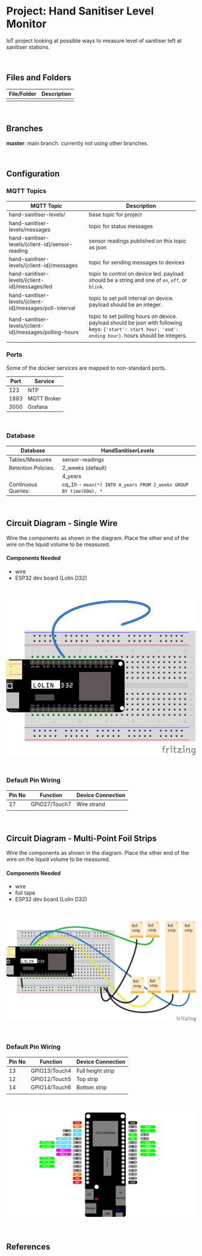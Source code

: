 # Project: Hand Sanitiser Level Monitor 

IoT project looking at possible ways to measure level of sanitiser left at sanitiser stations. 

<br>

## Files and Folders

| File/Folder | Description |
|--- | --- |
|  |  |

<br>

## Branches

**master**: main branch. currently not using other branches.

<br>

## Configuration

### MQTT Topics

| MQTT Topic | Description |
| --- | --- |
| hand-sanitiser-levels/ | base topic for project |
| hand-sanitiser-levels/messages | topic for status messages |
| hand-sanitiser-levels/{client-id}/sensor-reading | sensor readings published on this topic as json |
| hand-sanitiser-levels/{client-id}/messages | topic for sending messages to devices |
| hand-sanitiser-levels/{client-id}/messages/led | topic to control on device led. payload should be a string and one of `on`, `off`, or `blink`. |
| hand-sanitiser-levels/{client-id}/messages/poll-interval | topic to set poll interval on device. payload should be an integer. |
| hand-sanitiser-levels/{client-id}/messages/polling-hours | topic to set polling hours on device. payload should be json with following keys: `{'start': start hour, 'end': ending hour}`. hours should be integers. |
|  |  |

### Ports

Some of the docker services are mapped to non-standard ports.

| Port | Service |
|---|---|
| 123 | NTP |
| 1883 | MQTT Broker |
| 3000 | Grafana |

<br>

### Database

| Database | HandSanitiserLevels |
|---|---|
| Tables/Measures | sensor-readings |
| Retention Policies: | 2_weeks (default) |
|  | 4_years |
| Continuous Queries: | cq_1h - `mean(*) INTO 4_years FROM 2_weeks GROUP BY time(60m), *` |

<br>

## Circuit Diagram - Single Wire
Wire the components as shown in the diagram. Place the other end of the wire on the liquid volume to be measured.

<!-- ![circuit diagram](assets/###-circuit-diagram_schem.svg) -->

#### Components Needed
* wire
* ESP32 dev board (Lolin D32)

<br />

![breadboard diagram](assets/lolin-d32-wire-capacitance-circuit-diagram_bb.png)

<br />

### Default Pin Wiring

| Pin No | Function | Device Connection |
| --- | --- | --- |
| 27 | GPIO27/Touch7 | Wire strand |
|  |  |  |

<br />

## Circuit Diagram - Multi-Point Foil Strips
Wire the components as shown in the diagram. Place the other end of the wire on the liquid volume to be measured.

<!-- ![circuit diagram](assets/###-circuit-diagram_schem.svg) -->

#### Components Needed
* wire
* foil tape
* ESP32 dev board (Lolin D32)


<br />

![breadboard diagram](assets/lolin-d32-multi-point-capacitance-circuit-diagram_bb.png)

<br />

### Default Pin Wiring

| Pin No | Function | Device Connection |
| --- | --- | --- |
| 13 | GPIO13/Touch4 | Full height strip |
| 12 | GPIO12/Touch5 | Top strip |
| 14 | GPIO14/Touch6 | Bottom strip |
|  |  |  |

<br />

![pin diagram](assets/d32_pro_v2-pinout.jpg)


<br />

## References
